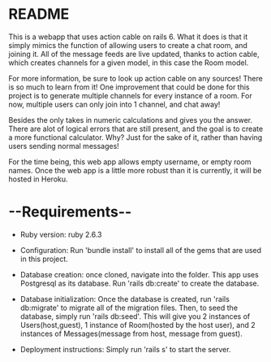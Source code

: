 # README

This is a webapp that uses action cable on rails 6. What it does is that it simply mimics the function of allowing users to create a chat room, and joining it. All of the message feeds are live updated, thanks to action cable, which creates channels for a given model, in this case the Room model.

For more information, be sure to look up action cable on any sources! There is so much to learn from it! One improvement that could be done for this project is to generate multiple channels for every instance of a room. For now, multiple users can only join into 1 channel, and chat away!

Besides the only takes in numeric calculations and gives you the answer. There are alot of logical errors that are still present, and the goal is to create a more functional calculator. Why? Just for the sake of it, rather than having users sending normal messages! 

For the time being, this web app allows empty username, or empty room names. Once the web app is a little more robust than it is currently, it will be hosted in Heroku.

# --Requirements--
* Ruby version:
ruby 2.6.3

* Configuration:
Run 'bundle install' to install all of the gems that are used in this project.

* Database creation:
once cloned, navigate into the folder. This app uses Postgresql as its database. Run 'rails db:create' to create the database.

* Database initialization:
Once the database is created, run 'rails db:migrate' to migrate all of the migration files. 
Then, to seed the database, simply run 'rails db:seed'. This will give you 2 instances of Users(host,guest), 1 instance of Room(hosted by the host user), and 2 instances of Messages(message from host, message from guest).

* Deployment instructions:
Simply run 'rails s' to start the server.

